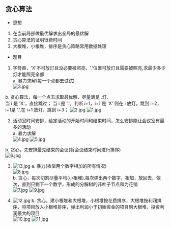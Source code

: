 ## 贪心算法   

* 思想  
1. 在当前局部做最优解求出全局的最优解  
2. 贪心算法的证明很费时间   
3. 大根堆，小根堆，排序是贪心策略常用数据处理   



* 题目  
1. 字符串，'X'不可放灯且没必要被照亮，'.'位置可放灯且需要被照亮,求最少多少灯才能照亮全部   
a. 暴力求解(每一个点都去试试)   
![3.jpg](.\tanxinImage\3.jpg)

b. 贪心算法，每一个点去求取最优解，尽量满足 .灯.   
当 i 是 'X'，直接跳过；
当 i 是 '.'，判断 i+1，i+1 是 'X' 则在 i 放灯，跳到 i+2，i+1是 '.',在 i+1 放灯，跳到 i+3；
![2.jpg](.\tanxinImage\2.jpg)
![1.jpg](.\tanxinImage\1.jpg)


2. 活动室时间安排，给定活动的开始时间和结束时间，怎么安排能让会议室有最多的活动   
a. 暴力求解  
![4.jpg](.\tanxinImage\4.jpg)
![5.jpg](.\tanxinImage\5.jpg)


b. 贪心，先安排最先结束的会议(将会议结束时间进行排序)   
![6.jpg](.\tanxinImage\6.jpg)



3. ![13.jpg](.\tanxinImage\13.jpg)
a. 暴力(枚举两个数字相加的所有情况)   
![8.jpg](.\tanxinImage\8.jpg)   
b. 贪心，每次切割尽量平均(小根堆),每次弹出两个数字，相加，放回去，依次，直到只剩下一个数字，形成的分解树的非叶子节点和为花销   
![7.jpg](.\tanxinImage\7.jpg)
![9.jpg](.\tanxinImage\9.jpg)

4. ![12.jpg](.\tanxinImage\12.jpg)
b. 贪心，建小根堆和大根堆，小根堆按花费排序，大根堆按利润排序，将项目放入小根堆排序，弹出利润小于初始资金的项目到大根堆，投资利润最大的项目   
![10.jpg](.\tanxinImage\10.jpg)
![11.jpg](.\tanxinImage\11.jpg)